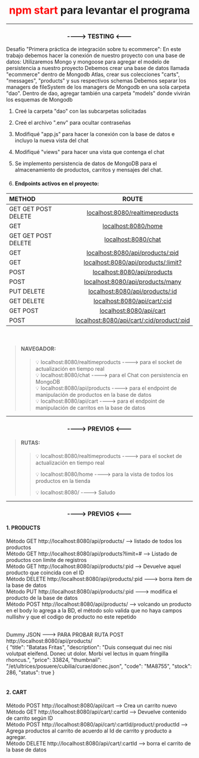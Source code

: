 

<h1  style="text-align:center" > <font color="red">npm start</font> para levantar el programa </h1> 

---

<h3  style="text-align:center" >----> TESTING <---</h3> 


   Desafío "Primera práctica de integración sobre tu ecommerce": 
   En este trabajo debemos hacer la conexión de nuestro proyecto con una base de datos: 
   Utilizaremos Mongo y mongoose para agregar el modelo de persistencia a nuestro proyecto
   Debemos crear una base de datos llamada "ecommerce" dentro de Mongodb Atlas, crear sus colecciones "carts", "messages", "products" y sus respectivos schemas 
   Debemos separar los managers de fileSystem de los managers de Mongodb en una sola carpeta "dao". Dentro de dao, agregar también una carpeta "models" donde vivirán los esquemas de Mongodb<br>
1. Creé la carpeta "dao" con las subcarpetas solicitadas
2. Creé el archivo ".env" para ocultar contraseñas
3. Modifiqué "app.js" para hacer la conexión con la base de datos e incluyo la nueva vista del chat
4. Modifiqué "views" para hacer una vista que contenga el chat
5. Se implemento persistencia de datos de MongoDB para el almacenamiento de productos, carritos y mensajes del chat.

  
6. #### Endpoints activos en el proyecto:

| METHOD              | ROUTE |
| :---------------- | :------: | 
| GET GET POST DELETE       |   <localhost:8080/realtimeproducts>  |
| GET            |    <localhost:8080/home>   | 
| GET GET POST DELETE    |  <localhost:8080/chat>   | 
| GET  |  <localhost:8080/api/products/:pid>   | 
| GET  |  <localhost:8080/api/products/:limit?>    | 
| POST  |  <localhost:8080/api/products>   | 
| POST |  <localhost:8080/api/products/many>   | 
| PUT DELETE |  <localhost:8080/api/products/:id>   |
| GET DELETE  |  <localhost:8080/api/cart/:cid>   |
| GET POST |  <localhost:8080/api/cart>   |
| POST |  <localhost:8080/api/cart/:cid/product/:pid>  |



<br>

> 
> #### NAVEGADOR: 
>
> 
>> :bulb: localhost:8080/realtimeproducts ----> para el socket de actualización en tiempo real  <br> 
>> :bulb: localhost:8080/chat ----> para el Chat con persistencia en MongoDB  <br> 
>>:bulb: localhost:8080/api/products ----> para el endpoint de manipulación de productos en la base de datos  <br> 
>>:bulb: localhost:8080/api/cart ----> para el endpoint de manipulación de carritos en la base de datos  <br> 
---

<h3  style="text-align:center" >----> PREVIOS <---</h3> 

> #### RUTAS:<br>
>
>> :bulb: localhost:8080/realtimeproducts ----> para el socket de actualización en tiempo real  <br> 
>>
>> :bulb: localhost:8080/home ----> para la vista de todos los productos en la tienda  <br>
>> 
>> :bulb: localhost:8080/ ----> Saludo
  
---


<h3  style="text-align:center" >----> PREVIOS <---</h3> 

#### 1. PRODUCTS

Método GET http://localhost:8080/api/products/  --> listado de todos los productos<br>
Método GET http://localhost:8080/api/products?limit=# --> Listado de productos con limite de registros<br>
Método GET http://localhost:8080/api/products/:pid --> Devuelve aquel producto que coincida con el ID<br>
Método DELETE http://localhost:8080/api/products/:pid ---> borra item de la base de datos<br>
Método PUT  http://localhost:8080/api/products/:pid ---> modifica el producto de la base de datos<br>
Método POST http://localhost:8080/api/products/ --> volcando un producto en el body lo agrega a la BD, el método solo valida que no haya campos nullishv y que el codigo de producto no este repetido <br>
<br>

Dummy JSON ---> PARA PROBAR RUTA POST http://localhost:8080/api/products/<br>
 {
  "title": "Batatas Fritas",
  "description": "Duis consequat dui nec nisi volutpat eleifend. Donec ut dolor. Morbi vel lectus in quam fringilla rhoncus.",
  "price": 33824,
  "thumbnail": "/et/ultrices/posuere/cubilia/curae/donec.json",
  "code": "MA8755",
  "stock": 286,
  "status": true
 } <br>
<br>

#### 2. CART<br>

Método POST http://localhost:8080/api/cart --> Crea un carrito nuevo<br>
Método GET http://localhost:8080/api/cart/:cartId --> Devuelve contenido de carrito según ID<br>
Método POST http://localhost:8080/api/cart/:cartId/product/:productId --> Agrega productos al carrito de acuerdo al Id de carrito y producto a agregar.<br>
Método DELETE http://localhost:8080/api/cart/:cartId --> borra el carrito de la base de datos<br>

